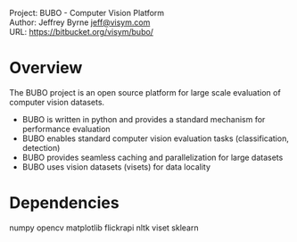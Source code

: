 Project: BUBO - Computer Vision Platform  
Author: Jeffrey Byrne <jeff@visym.com>  
URL: https://bitbucket.org/visym/bubo/  


Overview
========

The BUBO project is an open source platform for large scale evaluation of computer vision datasets.

* BUBO is written in python and provides a standard mechanism for performance evaluation 
* BUBO enables standard computer vision evaluation tasks (classification, detection)
* BUBO provides seamless caching and parallelization for large datasets
* BUBO uses vision datasets (visets) for data locality


Dependencies
============
numpy
opencv
matplotlib
flickrapi
nltk
viset
sklearn

